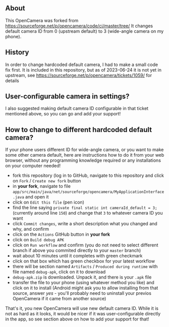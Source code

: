 ## About

This OpenCamera was forked from https://sourceforge.net/p/opencamera/code/ci/master/tree/
It changes default camera ID from 0 (upstream default) to 3 (wide-angle camera on my phone).

## History

In order to change hardcoded default camera, I had to make a small code fix first.
It is included in this repository, but as of 2023-06-24 it is not yet in upstream,
see https://sourceforge.net/p/opencamera/tickets/1059/ for details

## User-configurable camera in settings?
I also suggested making default camera ID configurable in that ticket mentioned above, so you can go and add your support!

## How to change to different hardcoded default camera?
If your phone users different ID for wide-angle camera, or you want to make some other camera default, here are instructions how to do it
from your web browser, without any programming knowledge required or any installations on your computer needed!

- fork this repository (log in to GitHub, navigate to this repository and click on `Fork` / `Create new fork` button
- in **your fork**, navigate to file `app/src/main/java/net/sourceforge/opencamera/MyApplicationInterface.java` and open it
- click on `Edit this file` (pen icon)
- find the line saying `private final static int cameraId_default = 3;` (currently around line `150`) and change that `3` to whatever camera ID you want
- click `Commit changes`, write a short description what you changed and why, and confirm
- click on the `Actions` GitHub button in **your fork**
- click on `Build debug APK`
- click on `Run workflow` and confirm (you do not need to select different branch if above you commited directly to your `master` branch)
- wait about 10 minutes until it completes with green checkmark
- click on that box which has green checkbox for your latest workflow
- there will be section named `Artifacts` / `Produced during runtime` with file named `debug-apk`, click on it to download
- `debug-apk.zip` is downloaded. Unpack it, and there is your `.apk` file
- transfer the file to your phone (using whatever method you like) and click on it to install (Android might ask you to allow installing from that source, answer _yes_ - you'll probably need to uninstall your previos OpenCamera if it came from another source)

 That's it, you new OpenCamera will use new default camera ID. While it is not as hard as it looks, it would be nicer if it was user-configurable directly in the app, so see section above on how to add your support for that!
 
